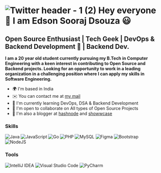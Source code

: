 ![Twitter header - 1 (2)](https://user-images.githubusercontent.com/93525771/204403587-79c94475-32ba-4cfa-9a3e-affb22839da4.png)
Hey everyone 👋 I am Edson Sooraj Dsouza :smiley:
===============================

Open Source Enthusiast | Tech Geek | DevOps & Backend Development 💜 | Backend Dev.
----------------------------------------------------------------------------------------------------------------------------------------
**I am a 20 year old student currently pursuing my B.Tech in Computer Engineering with a keen interest in contributing to Open Source and Backend projects. Looking for an opportunity to work in a leading organization in a challenging position where I can apply my skills in Software Engineering.**

* 🌍  I'm based in India
* ✉️  You can contact me at [my mail](mailto:edsonsouzadev@outlook.com)
* 🧠  I'm currently learning DevOps, DSA & Backend Development
* 🤝  I'm open to collaborate on All types of Open Source Projects
* :memo: I'm also a blogger at [hashnode](https://hashnode.com/@edsodz) and [showwcase](https://www.showwcase.com/edsodz)

### Skills
![Java](https://img.shields.io/badge/java-%23ED8B00.svg?style=for-the-badge&logo=java&logoColor=white)
![JavaScript](https://img.shields.io/badge/javascript-%23323330.svg?style=for-the-badge&logo=javascript&logoColor=%23F7DF1E)
![Go](https://img.shields.io/badge/go-%2300ADD8.svg?style=for-the-badge&logo=go&logoColor=white)
![PHP](https://img.shields.io/badge/php-%23777BB4.svg?style=for-the-badge&logo=php&logoColor=white)
![MySQL](https://img.shields.io/badge/mysql-%2300f.svg?style=for-the-badge&logo=mysql&logoColor=white)
![Figma](https://img.shields.io/badge/figma-%23F24E1E.svg?style=for-the-badge&logo=figma&logoColor=white)
![Bootstrap](https://img.shields.io/badge/bootstrap-%23563D7C.svg?style=for-the-badge&logo=bootstrap&logoColor=white)
![NodeJS](https://img.shields.io/badge/node.js-6DA55F?style=for-the-badge&logo=node.js&logoColor=white)

### Tools
![IntelliJ IDEA](https://img.shields.io/badge/IntelliJIDEA-000000.svg?style=for-the-badge&logo=intellij-idea&logoColor=white)
![Visual Studio Code](https://img.shields.io/badge/Visual%20Studio%20Code-0078d7.svg?style=for-the-badge&logo=visual-studio-code&logoColor=white)
![PyCharm](https://img.shields.io/badge/pycharm-143?style=for-the-badge&logo=pycharm&logoColor=black&color=black&labelColor=green)
